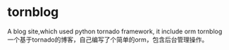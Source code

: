 # tornblog
A blog site,which used python tornado framework, it include orm
tornblog
一个基于tornado的博客，自己编写了个简单的orm，包含后台管理操作。
